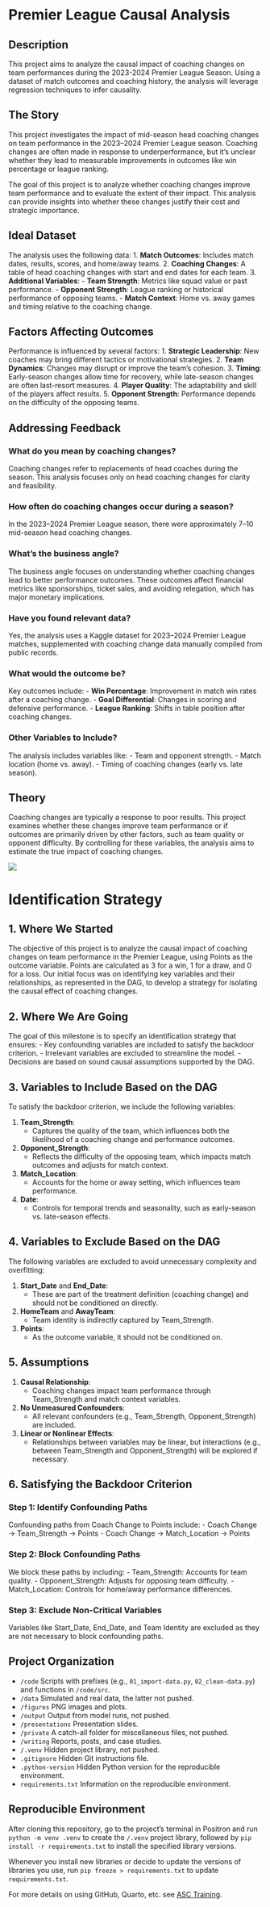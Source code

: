 # Premier League Causal Analysis


## Description

This project aims to analyze the causal impact of coaching changes on
team performances during the 2023-2024 Premier League Season. Using a
dataset of match outcomes and coaching history, the analysis will
leverage regression techniques to infer causality.

## The Story

This project investigates the impact of mid-season head coaching changes
on team performance in the 2023–2024 Premier League season. Coaching
changes are often made in response to underperformance, but it’s unclear
whether they lead to measurable improvements in outcomes like win
percentage or league ranking.

The goal of this project is to analyze whether coaching changes improve
team performance and to evaluate the extent of their impact. This
analysis can provide insights into whether these changes justify their
cost and strategic importance.

## Ideal Dataset

The analysis uses the following data: 1. **Match Outcomes**: Includes
match dates, results, scores, and home/away teams. 2. **Coaching
Changes**: A table of head coaching changes with start and end dates for
each team. 3. **Additional Variables**: - **Team Strength**: Metrics
like squad value or past performance. - **Opponent Strength**: League
ranking or historical performance of opposing teams. - **Match
Context**: Home vs. away games and timing relative to the coaching
change.

## Factors Affecting Outcomes

Performance is influenced by several factors: 1. **Strategic
Leadership**: New coaches may bring different tactics or motivational
strategies. 2. **Team Dynamics**: Changes may disrupt or improve the
team’s cohesion. 3. **Timing**: Early-season changes allow time for
recovery, while late-season changes are often last-resort measures. 4.
**Player Quality**: The adaptability and skill of the players affect
results. 5. **Opponent Strength**: Performance depends on the difficulty
of the opposing teams.

## Addressing Feedback

### What do you mean by coaching changes?

Coaching changes refer to replacements of head coaches during the
season. This analysis focuses only on head coaching changes for clarity
and feasibility.

### How often do coaching changes occur during a season?

In the 2023–2024 Premier League season, there were approximately 7–10
mid-season head coaching changes.

### What’s the business angle?

The business angle focuses on understanding whether coaching changes
lead to better performance outcomes. These outcomes affect financial
metrics like sponsorships, ticket sales, and avoiding relegation, which
has major monetary implications.

### Have you found relevant data?

Yes, the analysis uses a Kaggle dataset for 2023–2024 Premier League
matches, supplemented with coaching change data manually compiled from
public records.

### What would the outcome be?

Key outcomes include: - **Win Percentage**: Improvement in match win
rates after a coaching change. - **Goal Differential**: Changes in
scoring and defensive performance. - **League Ranking**: Shifts in table
position after coaching changes.

### Other Variables to Include?

The analysis includes variables like: - Team and opponent strength. -
Match location (home vs. away). - Timing of coaching changes (early
vs. late season).

## Theory

Coaching changes are typically a response to poor results. This project
examines whether these changes improve team performance or if outcomes
are primarily driven by other factors, such as team quality or opponent
difficulty. By controlling for these variables, the analysis aims to
estimate the true impact of coaching changes.

<img src="figures/UpdatedDag.png" data-fig-align="center" />

# Identification Strategy

## 1. Where We Started

The objective of this project is to analyze the causal impact of
coaching changes on team performance in the Premier League, using Points
as the outcome variable. Points are calculated as 3 for a win, 1 for a
draw, and 0 for a loss. Our initial focus was on identifying key
variables and their relationships, as represented in the DAG, to develop
a strategy for isolating the causal effect of coaching changes.

## 2. Where We Are Going

The goal of this milestone is to specify an identification strategy that
ensures: - Key confounding variables are included to satisfy the
backdoor criterion. - Irrelevant variables are excluded to streamline
the model. - Decisions are based on sound causal assumptions supported
by the DAG.

## 3. Variables to Include Based on the DAG

To satisfy the backdoor criterion, we include the following variables:

1.  **Team_Strength**:
    - Captures the quality of the team, which influences both the
      likelihood of a coaching change and performance outcomes.
2.  **Opponent_Strength**:
    - Reflects the difficulty of the opposing team, which impacts match
      outcomes and adjusts for match context.
3.  **Match_Location**:
    - Accounts for the home or away setting, which influences team
      performance.
4.  **Date**:
    - Controls for temporal trends and seasonality, such as early-season
      vs. late-season effects.

## 4. Variables to Exclude Based on the DAG

The following variables are excluded to avoid unnecessary complexity and
overfitting:

1.  **Start_Date** and **End_Date**:
    - These are part of the treatment definition (coaching change) and
      should not be conditioned on directly.
2.  **HomeTeam** and **AwayTeam**:
    - Team identity is indirectly captured by Team_Strength.
3.  **Points**:
    - As the outcome variable, it should not be conditioned on.

## 5. Assumptions

1.  **Causal Relationship**:
    - Coaching changes impact team performance through Team_Strength and
      match context variables.
2.  **No Unmeasured Confounders**:
    - All relevant confounders (e.g., Team_Strength, Opponent_Strength)
      are included.
3.  **Linear or Nonlinear Effects**:
    - Relationships between variables may be linear, but interactions
      (e.g., between Team_Strength and Opponent_Strength) will be
      explored if necessary.

## 6. Satisfying the Backdoor Criterion

### Step 1: Identify Confounding Paths

Confounding paths from Coach Change to Points include: - Coach Change →
Team_Strength → Points - Coach Change → Match_Location → Points

### Step 2: Block Confounding Paths

We block these paths by including: - Team_Strength: Accounts for team
quality. - Opponent_Strength: Adjusts for opposing team difficulty. -
Match_Location: Controls for home/away performance differences.

### Step 3: Exclude Non-Critical Variables

Variables like Start_Date, End_Date, and Team Identity are excluded as
they are not necessary to block confounding paths.

## Project Organization

- `/code` Scripts with prefixes (e.g., `01_import-data.py`,
  `02_clean-data.py`) and functions in `/code/src`.
- `/data` Simulated and real data, the latter not pushed.
- `/figures` PNG images and plots.
- `/output` Output from model runs, not pushed.
- `/presentations` Presentation slides.
- `/private` A catch-all folder for miscellaneous files, not pushed.
- `/writing` Reports, posts, and case studies.
- `/.venv` Hidden project library, not pushed.
- `.gitignore` Hidden Git instructions file.
- `.python-version` Hidden Python version for the reproducible
  environment.
- `requirements.txt` Information on the reproducible environment.

## Reproducible Environment

After cloning this repository, go to the project’s terminal in Positron
and run `python -m venv .venv` to create the `/.venv` project library,
followed by `pip install -r requirements.txt` to install the specified
library versions.

Whenever you install new libraries or decide to update the versions of
libraries you use, run `pip freeze > requirements.txt` to update
`requirements.txt`.

For more details on using GitHub, Quarto, etc. see [ASC
Training](https://github.com/marcdotson/asc-training).
